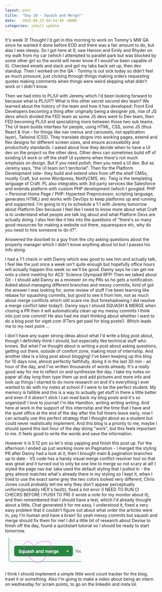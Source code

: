 ```yaml
---
layout: post
title:  "Day 10 - Squash and Merge!"
date:   2025-06-23 04:54:49 -0600
categories: jekyll update
---
```


It's week 3! Thought I'd get in this morning to work on Tommy's MW QA since he wanted it done before EOD and there was a fair amount to do, but alas I was sleepy. So I got here at 9, saw Haroon and Emily and Rhyder on my walk from my car (which I attempted to parallel park but was blocked by some other girl so the world will never know if I would've been capable of it). Checked emails and slack and got my tabs back set up, then dev standup. Then I worked on the QA - Tommy is out sick today so didn't feel as much pressure, just clicking through things making orders requesting quotes making comments when things were weird skipping what didn't work or I didn't know.

Then we had intro to PL/UI with Jeremy which I'd been looking forward to because what is PL/UI?? What is this other secret second dev team? We learned about the history of the team and how it has developed: Front End Developers becoming a thing after originally being a designer job, rise of JS devs which divided the FED team as some JS devs went to Dev team, then FED becoming PL/UI and specializing more between those two sub teams. The UI team builds interfaes for people, using HTML, CSS, some JS (thus React & Vue - for things like nav menus and carousels, not application layer), Tailwind (CSS). They translate dsigns into working pages, extend and flex designs for different screen sizes, and ensure accessibility and productivity standards. I asked about how they decide when to have a UI dev on the project vs the other devs. Other devs can sometimes build off of existing UI work or off the shelf UI systems when there's not much emphasis on design. But if you need *polish*, then you need a UI dev. But as Jeremy says, "the UI team isn't territorial". Then for the Platform Development side- they build and extend sites from off the shelf CMSs, mostly Craft, but some Wordpress, NotifyCMS, etc. Twig is the templating language of Craft. PL also integrates with 3rd party services like Salesforce and extends platform with custom PHP development (which I googled: PHP = Personal Home Page / PHP: Hypertest Preprocessor, scripting language, generates HTML) and works with DevOps to keep platforms up and running and supported. I'm going to try to schedule a 1:1 with Jeremy tomorrow about Platform Dev because I feel like I need to know more about what Craft is to understand what people are talk ing about and what Platform Devs are actually doing. I also feel like it ties into the questions of "there's so many good resources for making a website out there, squarespace etc, why do you need to hire someone to do it?".

Answered the doorbell to a guy from the city asking questions about the property manager which I didn't know anything about lol but I passes his info along.

I had a 1:1 check in with Danny which was good to see him and actually talk, I feel like the just once a week isn't quite enough but hopefully office hours will actually happen this week  so we'll be good. Danny says he can get me onto a client meeting for ACS' Science Olympiad RFP! Then we talked about Git - I should add Danny as a reviewer on my PRs so he gets a notification. Asked about managing different branches and messy commits, kind of got the answer I was looking for, some review of stuff I've been learning like rebase for squashing commits, but good to see it from him, not as much about merge conflicts which still scare me (but foreshadowing I did resolve a merge conflict later today!). Danny says I should SQUASH & MERGE when closing a PR then it will automatically clean up my messy commits I think into just one commit! He also had me start thinking about whether I want to do a blog post for viget.com (FTers get paid for blog posts!). Which leads me to my next point ...

I don't have any super strong ideas about what I'd write a blog post about, though I definitely think I should, but especially like technical stuff who knows. But what I've thought about is writing a post about asking questions, getting out there, outside of comfort zone, making most of internship. And another idea is a blog post about blogging! I've been keeping up this blog for 10 days now, almost perfectly faithfully, doing it in the last 30 min - an hour of the day, and I've written thousands of words already. It's a really good way for me to reflect on and synthesize the day. I take my notes on paper all day long then type them up and add pictures and more info and look up things I starred to do more research on and it's everything I ever wanted to do with my notes at school if I were to be the perfect student. My memory is fallible and this is a way to actually get stuff in there a little better and even if it doesn't stick I can read back my blog posts and it's so organized! I love to journal! I'm like Hamilton, writing writing writing. And here at work in the support of this internship and the time that I have and the quiet office at the end of the day after the full timers leave early, now I can actually use this perfect strategy that I thought about as a student but could never realistically implement. And this blog is a priority to me, maybe I should spend this last hour of the day doing "work", but this feels important to me. It feels good to write the words and save the information.

However it is 5:12 pm so let's stop yapping and finish this post up. For the afternoon I ended up just working more on Pagination - I merged the styling PR after Danny had a look at it, then I brought main & pagination branches up to date - VS code has a handy visual merge conflict resolver tool so that was great and it turned out to only be one line to merge so not scary at all! I styled the page nav bar (aka used the default styling that I pulled in - the grey almost matches what's already there in my styling so I kept it, when I tried to use the exact same grey the two colors looked very different, Chris Jones could probably tell me why they don't appear perceptually uniform(probably HEX's fault)), fixed a lint error (I NEED TO RUN CI CHECKS BEFORE I PUSH TO PR) (I wrote a note for my monitor about it), and then remembered that I should have a test, which I'd already thought about a little, Chat generated it for me easy, I understood it, fixed a very easy problem that it couldn't figure out about what order the articles were in, yay I'm human and have a brain! So yeah messy commits but squash and merge should fix them for me! I did a little bit of research about Devise to finish off the day, found a quickstart tutorial so I should be ready to start tomorrow.

<img src="/assets/images/day10_heart.png"
 style="width:50%;" />

I think I should implement a simple little word count tracker for the blog, trawl it or something. Also I'm going to make a video about being an intern on wednesday for scram points, to go on the linkedin and insta lol.